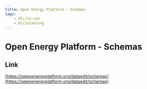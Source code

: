 ```yaml
---
title: Open Energy Platform - Schemas
tags:
    - dlc/re-use
    - dlc/planning
---
```

# Open Energy Platform - Schemas


## Link
[https://openenergyplatform.org/dataedit/schemas](https://openenergyplatform.org/dataedit/schemas)